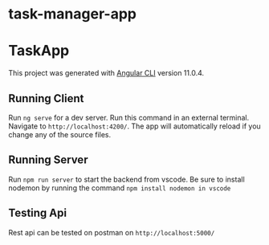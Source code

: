 # task-manager-app

# TaskApp

This project was generated with [Angular CLI](https://github.com/angular/angular-cli) version 11.0.4.

## Running Client

Run `ng serve` for a dev server. Run this command
in an external terminal. Navigate to `http://localhost:4200/`. The app will automatically reload if you change any of the source files. 

## Running Server 

Run `npm run server` to start the backend from vscode. Be sure to install nodemon by running the command 
`npm install nodemon in vscode`

## Testing Api

Rest api can be tested on postman on `http://localhost:5000/`
